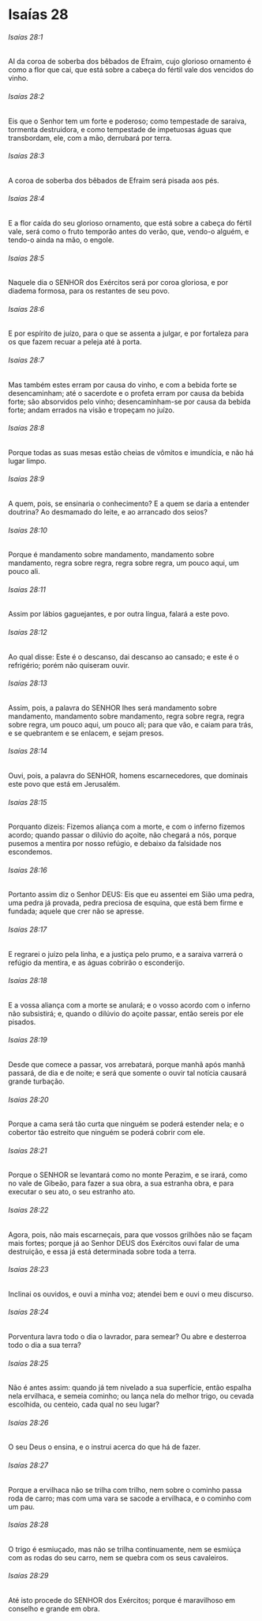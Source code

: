 # Isaías 28

###### Isaías 28:1

AI da coroa de soberba dos bêbados de Efraim, cujo glorioso ornamento é como a flor que cai, que está sobre a cabeça do fértil vale dos vencidos do vinho.

###### Isaías 28:2

Eis que o Senhor tem um forte e poderoso; como tempestade de saraiva, tormenta destruidora, e como tempestade de impetuosas águas que transbordam, ele, com a mão, derrubará por terra.

###### Isaías 28:3

A coroa de soberba dos bêbados de Efraim será pisada aos pés.

###### Isaías 28:4

E a flor caída do seu glorioso ornamento, que está sobre a cabeça do fértil vale, será como o fruto temporão antes do verão, que, vendo-o alguém, e tendo-o ainda na mão, o engole.

###### Isaías 28:5

Naquele dia o SENHOR dos Exércitos será por coroa gloriosa, e por diadema formosa, para os restantes de seu povo.

###### Isaías 28:6

E por espírito de juízo, para o que se assenta a julgar, e por fortaleza para os que fazem recuar a peleja até à porta.

###### Isaías 28:7

Mas também estes erram por causa do vinho, e com a bebida forte se desencaminham; até o sacerdote e o profeta erram por causa da bebida forte; são absorvidos pelo vinho; desencaminham-se por causa da bebida forte; andam errados na visão e tropeçam no juízo.

###### Isaías 28:8

Porque todas as suas mesas estão cheias de vômitos e imundícia, e não há lugar limpo.

###### Isaías 28:9

A quem, pois, se ensinaria o conhecimento? E a quem se daria a entender doutrina? Ao desmamado do leite, e ao arrancado dos seios?

###### Isaías 28:10

Porque é mandamento sobre mandamento, mandamento sobre mandamento, regra sobre regra, regra sobre regra, um pouco aqui, um pouco ali.

###### Isaías 28:11

Assim por lábios gaguejantes, e por outra língua, falará a este povo.

###### Isaías 28:12

Ao qual disse: Este é o descanso, dai descanso ao cansado; e este é o refrigério; porém não quiseram ouvir.

###### Isaías 28:13

Assim, pois, a palavra do SENHOR lhes será mandamento sobre mandamento, mandamento sobre mandamento, regra sobre regra, regra sobre regra, um pouco aqui, um pouco ali; para que vão, e caiam para trás, e se quebrantem e se enlacem, e sejam presos.

###### Isaías 28:14

Ouvi, pois, a palavra do SENHOR, homens escarnecedores, que dominais este povo que está em Jerusalém.

###### Isaías 28:15

Porquanto dizeis: Fizemos aliança com a morte, e com o inferno fizemos acordo; quando passar o dilúvio do açoite, não chegará a nós, porque pusemos a mentira por nosso refúgio, e debaixo da falsidade nos escondemos.

###### Isaías 28:16

Portanto assim diz o Senhor DEUS: Eis que eu assentei em Sião uma pedra, uma pedra já provada, pedra preciosa de esquina, que está bem firme e fundada; aquele que crer não se apresse.

###### Isaías 28:17

E regrarei o juízo pela linha, e a justiça pelo prumo, e a saraiva varrerá o refúgio da mentira, e as águas cobrirão o esconderijo.

###### Isaías 28:18

E a vossa aliança com a morte se anulará; e o vosso acordo com o inferno não subsistirá; e, quando o dilúvio do açoite passar, então sereis por ele pisados.

###### Isaías 28:19

Desde que comece a passar, vos arrebatará, porque manhã após manhã passará, de dia e de noite; e será que somente o ouvir tal notícia causará grande turbação.

###### Isaías 28:20

Porque a cama será tão curta que ninguém se poderá estender nela; e o cobertor tão estreito que ninguém se poderá cobrir com ele.

###### Isaías 28:21

Porque o SENHOR se levantará como no monte Perazim, e se irará, como no vale de Gibeão, para fazer a sua obra, a sua estranha obra, e para executar o seu ato, o seu estranho ato.

###### Isaías 28:22

Agora, pois, não mais escarneçais, para que vossos grilhões não se façam mais fortes; porque já ao Senhor DEUS dos Exércitos ouvi falar de uma destruição, e essa já está determinada sobre toda a terra.

###### Isaías 28:23

Inclinai os ouvidos, e ouvi a minha voz; atendei bem e ouvi o meu discurso.

###### Isaías 28:24

Porventura lavra todo o dia o lavrador, para semear? Ou abre e desterroa todo o dia a sua terra?

###### Isaías 28:25

Não é antes assim: quando já tem nivelado a sua superfície, então espalha nela ervilhaca, e semeia cominho; ou lança nela do melhor trigo, ou cevada escolhida, ou centeio, cada qual no seu lugar?

###### Isaías 28:26

O seu Deus o ensina, e o instrui acerca do que há de fazer.

###### Isaías 28:27

Porque a ervilhaca não se trilha com trilho, nem sobre o cominho passa roda de carro; mas com uma vara se sacode a ervilhaca, e o cominho com um pau.

###### Isaías 28:28

O trigo é esmiuçado, mas não se trilha continuamente, nem se esmiúça com as rodas do seu carro, nem se quebra com os seus cavaleiros.

###### Isaías 28:29

Até isto procede do SENHOR dos Exércitos; porque é maravilhoso em conselho e grande em obra.

